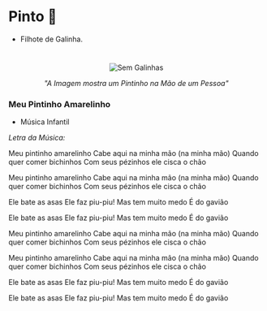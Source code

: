 # Pinto :baby_chick:

- Filhote de Galinha.
#

<div style="text-align: center;">
  <img src="imagens/pinto.jpg" alt="Sem Galinhas">
  <p><em>"A Imagem mostra um Pintinho na Mão de um Pessoa"</em></p>
</div>

### Meu Pintinho Amarelinho
- Música Infantil
  
_Letra da Música:_

Meu pintinho amarelinho
Cabe aqui na minha mão (na minha mão)
Quando quer comer bichinhos
Com seus pézinhos ele cisca o chão

Meu pintinho amarelinho
Cabe aqui na minha mão (na minha mão)
Quando quer comer bichinhos
Com seus pézinhos ele cisca o chão

Ele bate as asas
Ele faz piu-piu!
Mas tem muito medo
É do gavião

Ele bate as asas
Ele faz piu-piu!
Mas tem muito medo
É do gavião

Meu pintinho amarelinho
Cabe aqui na minha mão (na minha mão)
Quando quer comer bichinhos
Com seus pézinhos ele cisca o chão

Meu pintinho amarelinho
Cabe aqui na minha mão (na minha mão)
Quando quer comer bichinhos
Com seus pézinhos ele cisca o chão

Ele bate as asas
Ele faz piu-piu!
Mas tem muito medo
É do gavião

Ele bate as asas
Ele faz piu-piu!
Mas tem muito medo
É do gavião